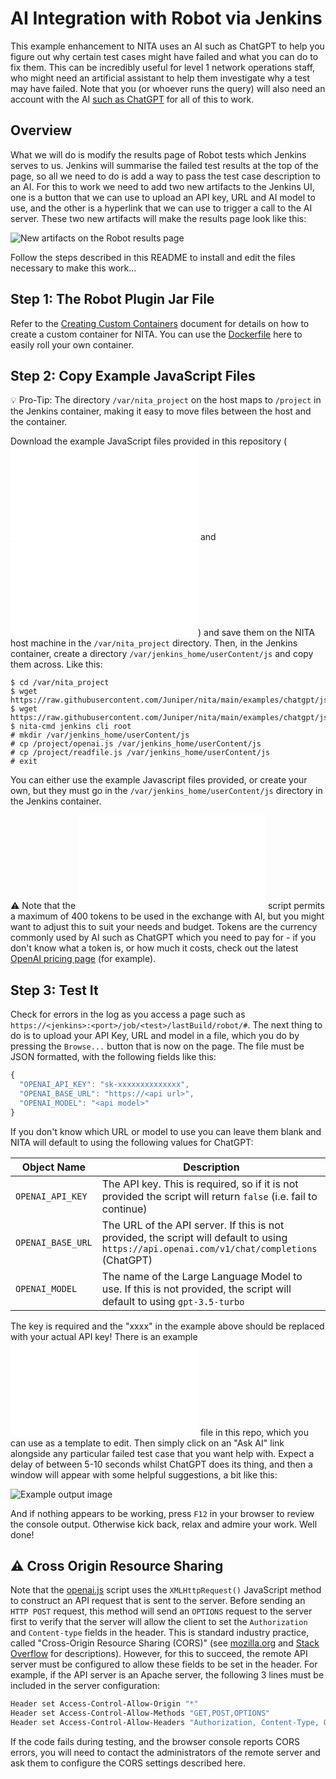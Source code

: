 # AI Integration with Robot via Jenkins

This example enhancement to NITA uses an AI such as ChatGPT to help you figure out why certain test cases might have failed and what you can do to fix them. This can be incredibly useful for level 1 network operations staff, who might need an artificial assistant to help them investigate why a test may have failed. Note that you (or whoever runs the query) will also need an account with the AI 
[such as ChatGPT](https://platform.openai.com/signup?launch) for all of this to work.

## Overview

What we will do is modify the results page of Robot tests which Jenkins serves to us. Jenkins will summarise the failed test results at the top of the page, so all we need to do is add a way to pass the test case description to an AI. For this to work we need to add two new artifacts to the Jenkins UI, one is a button that we can use to upload an API key, URL and AI model to use, and the other is a hyperlink that we can use to trigger a call to the AI server. These two new artifacts will make the results page look like this:

![New artifacts on the Robot results page](images/img1.JPG)

Follow the steps described in this README to install and edit the files necessary to make this work...

## Step 1: The Robot Plugin Jar File

Refer to the [Creating Custom Containers](https://github.com/Juniper/nita/blob/main/docs/custom-containers.md) document for details on how to create a custom container for NITA. You can use the [Dockerfile](./Dockerfile) here to easily roll your own container.

## Step 2: Copy Example JavaScript Files

:bulb: Pro-Tip: The directory `/var/nita_project` on the host maps to `/project` in the Jenkins container, making it easy to move files between the host and the container.

Download the example JavaScript files provided in this repository (![readfile.js](js/readfile.js) and ![openai.js](js/openai.js)) and save them on the NITA host machine in the `/var/nita_project` directory. Then, in the Jenkins container, create a directory `/var/jenkins_home/userContent/js` and copy them across. Like this:

```
$ cd /var/nita_project
$ wget https://raw.githubusercontent.com/Juniper/nita/main/examples/chatgpt/js/openai.js
$ wget https://raw.githubusercontent.com/Juniper/nita/main/examples/chatgpt/js/readfile.js
$ nita-cmd jenkins cli root
# mkdir /var/jenkins_home/userContent/js
# cp /project/openai.js /var/jenkins_home/userContent/js
# cp /project/readfile.js /var/jenkins_home/userContent/js
# exit
```

You can either use the example Javascript files provided, or create your own, but they must go in the `/var/jenkins_home/userContent/js` directory in the Jenkins container.

:warning: Note that the ![openai.js](js/openai.js) script permits a maximum of 400 tokens to be used in the exchange with AI, but you might want to adjust this to suit your needs and budget. Tokens are the currency commonly used by AI such as ChatGPT which you need to pay for - if you don't know what a token is, or how much it costs, check out the latest [OpenAI pricing page](https://openai.com/pricing) (for example).

## Step 3: Test It

Check for errors in the log as you access a page such as `https://<jenkins>:<port>/job/<test>/lastBuild/robot/#`. The next thing to do is to upload your API Key, URL and model in a file, which you do by pressing the `Browse...` button that is now on the page. The file must be JSON formatted, with the following fields like this:

``` js
{
  "OPENAI_API_KEY": "sk-xxxxxxxxxxxxxx",
  "OPENAI_BASE_URL": "https://<api url>",
  "OPENAI_MODEL": "<api model>"
}
```
If you don't know which URL or model to use you can leave them blank and NITA will default to using the following values for ChatGPT:

Object Name | Description
---|---
``OPENAI_API_KEY`` |  The API key. This is required, so if it is not provided the script will return ``false`` (i.e. fail to continue)
``OPENAI_BASE_URL`` | The URL of the API server. If this is not provided, the script will default to using ``https://api.openai.com/v1/chat/completions`` (ChatGPT)
``OPENAI_MODEL`` | The name of the Large Language Model to use. If this is not provided, the script will default to using ``gpt-3.5-turbo``


The key is required and the "xxxx" in the example above should be replaced with your actual API key! There is an example ![key.json](key.json) file in this repo, which you can use as a template to edit. Then simply click on an "Ask AI" link alongside any particular failed test case that you want help with. Expect a delay of between 5-10 seconds whilst ChatGPT does its thing, and then a window will appear with some helpful suggestions, a bit like this:

![Example output image](images/img2.JPG)

And if nothing appears to be working, press `F12` in your browser to review the console output. Otherwise kick back, relax and admire your work. Well done!

## :warning: Cross Origin Resource Sharing

Note that the [openai.js](../openai/openai.js) script uses the ``XMLHttpRequest()`` JavaScript method to construct an API request that is sent to the server. Before sending an ``HTTP POST`` request, this method will send an ``OPTIONS`` request to the server first to verify that the server will allow the client to set the ``Authorization`` and ``Content-type`` fields in the header. This is standard industry practice, called "Cross-Origin Resource Sharing (CORS)" (see [mozilla.org](https://developer.mozilla.org/en-US/docs/Web/HTTP/CORS) and [Stack Overflow](https://stackoverflow.com/questions/15605823/why-is-httprequest-sending-the-options-verb-instead-of-post#15605935) for descriptions). However, for this to succeed, the remote API server must be configured to allow these fields to be set in the header. For example, if the API server is an Apache server, the following 3 lines must be included in the server configuration:

```bash
Header set Access-Control-Allow-Origin "*"
Header set Access-Control-Allow-Methods "GET,POST,OPTIONS"
Header set Access-Control-Allow-Headers "Authorization, Content-Type, Origin"
```
If the code fails during testing, and the browser console reports CORS errors, you will need to contact the administrators of the remote server and ask them to configure the CORS settings described here.

